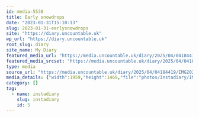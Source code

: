 ```yaml
---
id: media-5530
title: Early snowdrops
date: "2023-01-31T15:10:13"
slug: 2023-01-31-earlysnowdrops
site: "https://diary.uncountable.uk"
wp_url: "https://diary.uncountable.uk"
root_slug: diary
site_name: My Diary
featured_media_url: "https://media.uncountable.uk/diary/2025/04/04184419/IMG20230131151013.webp"
featured_media_srcset: "https://media.uncountable.uk/diary/2025/04/04184419/IMG20230131151013-300x225.webp 300w, https://media.uncountable.uk/diary/2025/04/04184419/IMG20230131151013-1024x768.webp 1024w, https://media.uncountable.uk/diary/2025/04/04184419/IMG20230131151013-150x150.webp 150w, https://media.uncountable.uk/diary/2025/04/04184419/IMG20230131151013-640x480.webp 640w, https://media.uncountable.uk/diary/2025/04/04184419/IMG20230131151013.webp 1959w"
type: media
source_url: "https://media.uncountable.uk/diary/2025/04/04184419/IMG20230131151013.webp"
media_details: {"width":1959,"height":1469,"file":"photos/Instadiary/IMG20230131151013.webp","filesize":179520,"sizes":{"medium":{"file":"IMG20230131151013-300x225.webp","width":300,"height":225,"filesize":34624,"mime_type":"image/webp","source_url":"https://media.uncountable.uk/diary/2025/04/04184419/IMG20230131151013-300x225.webp"},"large":{"file":"IMG20230131151013-1024x768.webp","width":1024,"height":768,"filesize":198216,"mime_type":"image/webp","source_url":"https://media.uncountable.uk/diary/2025/04/04184419/IMG20230131151013-1024x768.webp"},"thumbnail":{"file":"IMG20230131151013-150x150.webp","width":150,"height":150,"filesize":12718,"mime_type":"image/webp","source_url":"https://media.uncountable.uk/diary/2025/04/04184419/IMG20230131151013-150x150.webp"},"mobwidth":{"file":"IMG20230131151013-640x480.webp","width":640,"height":480,"filesize":111516,"mime_type":"image/webp","source_url":"https://media.uncountable.uk/diary/2025/04/04184419/IMG20230131151013-640x480.webp"},"full":{"file":"IMG20230131151013.webp","width":1959,"height":1469,"mime_type":"image/webp","source_url":"https://media.uncountable.uk/diary/2025/04/04184419/IMG20230131151013.webp"}},"image_meta":{"aperture":"0","credit":"","camera":"","caption":"","created_timestamp":"0","copyright":"","focal_length":"0","iso":"0","shutter_speed":"0","title":"","orientation":"0","keywords":[]}}
category: []
tag:
  - name: instadiary
    slug: instadiary
    id: 5
---
```



